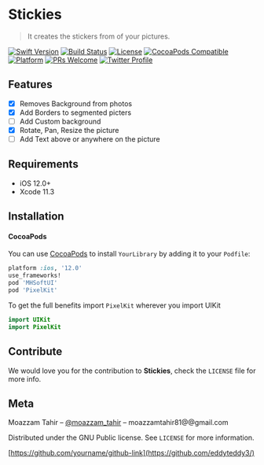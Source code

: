 # Stickies
> It creates the stickers from of your pictures.


[![Swift Version][swift-image]][swift-url]
[![Build Status][travis-image]][travis-url]
[![License][license-image]][license-url]
[![CocoaPods Compatible](https://img.shields.io/cocoapods/v/EZSwiftExtensions.svg)](https://img.shields.io/cocoapods/v/LFAlertController.svg)  
[![Platform](https://img.shields.io/cocoapods/p/LFAlertController.svg?style=flat)](http://cocoapods.org/pods/LFAlertController)
[![PRs Welcome](https://img.shields.io/badge/PRs-welcome-brightgreen.svg?style=flat-square)](http://makeapullrequest.com)
[![Twitter Profile][twitter-image]][twitter-url]

## Features

- [x] Removes Background from photos 
- [x] Add Borders to segmented picters
- [ ] Add Custom background
- [x] Rotate, Pan, Resize the picture
- [ ] Add Text above or anywhere on the picture

## Requirements

- iOS 12.0+
- Xcode 11.3

## Installation

#### CocoaPods
You can use [CocoaPods](http://cocoapods.org/) to install `YourLibrary` by adding it to your `Podfile`:

```ruby
platform :ios, '12.0'
use_frameworks!
pod 'MHSoftUI'
pod 'PixelKit'
```

To get the full benefits import `PixelKit` wherever you import UIKit

``` swift
import UIKit
import PixelKit
```

## Contribute

We would love you for the contribution to **Stickies**, check the ``LICENSE`` file for more info.

## Meta

Moazzam Tahir – [@moazzam_tahir](https://twitter.com/moazzam_tahir) – moazzamtahir81@@gmail.com

Distributed under the GNU Public license. See ``LICENSE`` for more information.

[https://github.com/yourname/github-link](https://github.com/eddyteddy3/)

[swift-image]:https://img.shields.io/badge/swift-4.1-orange
[swift-url]: https://swift.org/
[license-image]: https://img.shields.io/badge/License-MIT-blue.svg
[license-url]: LICENSE
[twitter-image]: https://img.shields.io/badge/Twitter-%40moazzam__tahir-blue
[twitter-url]: https://twitter.com/moazzam_tahir
[travis-image]: https://img.shields.io/travis/dbader/node-datadog-metrics/master.svg?style=flat-square
[travis-url]: https://travis-ci.org/dbader/node-datadog-metrics
[codebeat-image]: https://codebeat.co/badges/c19b47ea-2f9d-45df-8458-b2d952fe9dad
[codebeat-url]: https://codebeat.co/projects/github-com-vsouza-awesomeios-com
